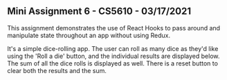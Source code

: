 ## Mini Assignment 6 - CS5610 - 03/17/2021

This assignment demonstrates the use of React Hooks to pass around and manipulate state throughout an app without using Redux. 

It's a simple dice-rolling app. The user can roll as many dice as they'd like using the 'Roll a die' button, and the individual results are displayed below. The sum of all the dice rolls is displayed as well. There is a reset button to clear both the results and the sum.